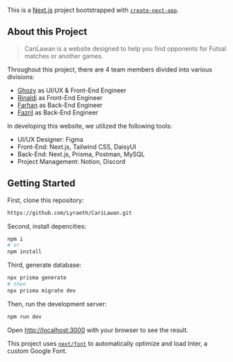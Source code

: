 This is a [Next.js](https://nextjs.org/) project bootstrapped with [`create-next-app`](https://github.com/vercel/next.js/tree/canary/packages/create-next-app).

## About this Project

> CariLawan is a website designed to help you find opponents for Futsal matches or another games.

<p>Throughout this project, there are 4 team members divided into various divisions:</p>
<ul>
 <li><a href="https://github.com/monsterkronus">Ghozy</a> as UI/UX & Front-End Engineer</li>
 <li><a href="https://github.com/rprasya">Rinaldi</a> as Front-End Engineer</li>
 <li><a href="https://github.com/Lyraeth">Farhan</a> as Back-End Engineer</li>
 <li><a href="https://github.com/fazrilarief">Fazril</a> as Back-End Engineer</li>
</ul>

<p>In developing this website, we utilized the following tools:</p>
<ul>
 <li>UI/UX Designer: Figma</li>
 <li>Front-End: Next.js, Tailwind CSS, DaisyUI</li>
 <li>Back-End: Next.js, Prisma, Postman, MySQL</li>
 <li>Project Management: Notion, Discord</li>
</ul>

## Getting Started

First, clone this repository:

```bash
https://github.com/Lyraeth/CariLawan.git
```

Second, install depencities:

```bash
npm i
# or
npm install
```
Third, generate database:

```bash
npx prisma generate
# then
npx prisma migrate dev
```

Then, run the development server:

```bash
npm run dev
```

Open [http://localhost:3000](http://localhost:3000) with your browser to see the result.

This project uses [`next/font`](https://nextjs.org/docs/basic-features/font-optimization) to automatically optimize and load Inter, a custom Google Font.


